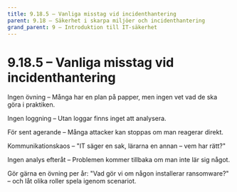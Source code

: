 ```yaml
---
title: 9.18.5 – Vanliga misstag vid incidenthantering
parent: 9.18 – Säkerhet i skarpa miljöer och incidenthantering
grand_parent: 9 – Introduktion till IT-säkerhet
---
```

# 9.18.5 – Vanliga misstag vid incidenthantering

Ingen övning – Många har en plan på papper, men ingen vet vad de ska göra i praktiken.

Ingen loggning – Utan loggar finns inget att analysera.

För sent agerande – Många attacker kan stoppas om man reagerar direkt.

Kommunikationskaos – "IT säger en sak, lärarna en annan – vem har rätt?"

Ingen analys efteråt – Problemen kommer tillbaka om man inte lär sig något.

Gör gärna en övning per år: "Vad gör vi om någon installerar ransomware?" – och låt olika roller spela igenom scenariot.

